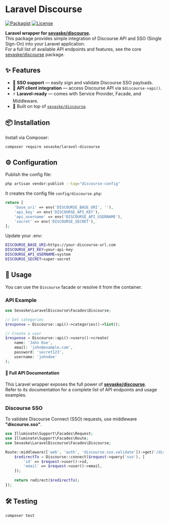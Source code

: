 # Laravel Discourse

[![Packagist](https://img.shields.io/packagist/v/sevaske/laravel-discourse.svg)](https://packagist.org/packages/sevaske/laravel-discourse)
[![License](https://img.shields.io/github/license/sevaske/laravel-discourse.svg)](LICENSE)

**Laravel wrapper for [sevaske/discourse](https://github.com/sevaske/discourse).**  
This package provides simple integration of Discourse API and SSO (Single Sign-On) into your Laravel application.  
For a full list of available API endpoints and features, see the core [sevaske/discourse](https://github.com/sevaske/discourse) package.


## ✨ Features

- 🔑 **SSO support** — easily sign and validate Discourse SSO payloads.
- 📡 **API client integration** — access Discourse API via `$discourse->api()`.
- ⚡ **Laravel-ready** — comes with Service Provider, Facade, and Middleware.
- 🧩 Built on top of [`sevaske/discourse`](https://github.com/sevaske/discourse).


## 📦 Installation

Install via Composer:

```bash
composer require sevaske/laravel-discourse
```


## ⚙️ Configuration

Publish the config file:

```bash
php artisan vendor:publish --tag="discourse-config"
```

It creates the config file `config/discourse.php`:

```php
return [
    'base_uri' => env('DISCOURSE_BASE_URI', ''),
    'api_key' => env('DISCOURSE_API_KEY'),
    'api_username' => env('DISCOURSE_API_USERNAME'),
    'secret' => env('DISCOURSE_SECRET'),
];
```

Update your .env:
```bash
DISCOURSE_BASE_URI=https://your-discourse-url.com
DISCOURSE_API_KEY=your-api-key
DISCOURSE_API_USERNAME=system
DISCOURSE_SECRET=super-secret
```


## 🚀 Usage

You can use the `Discourse` facade or resolve it from the container.

### API Example

```php
use Sevaske\LaravelDiscourse\Facades\Discourse;

// Get categories
$response = Discourse::api()->categories()->list();

// Create a user
$response = Discourse::api()->users()->create(
    name: 'John Doe',
    email: 'john@example.com',
    password: 'secret123',
    username: 'johndoe'
);
```

#### 📖 Full API Documentation

This Laravel wrapper exposes the full power of [**sevaske/discourse**](https://github.com/sevaske/discourse).  
Refer to its documentation for a complete list of API endpoints and usage examples.

### Discourse SSO

To validate Discourse Connect (SSO) requests, use middleware **"discourse.sso"**.

```php
use Illuminate\Support\Facades\Request;
use Illuminate\Support\Facades\Route;
use Sevaske\LaravelDiscourse\Facades\Discourse;

Route::middleware(['web', 'auth', 'discourse.sso.validate'])->get('/discourse/sso', function(Request $request){
    $redirectTo = Discourse::connect($request->query('sso'), [
        'id' => $request->user()->id,
        'email' => $request->user()->email,
    ]);
    
    return redirect($redirectTo);
});

```


## 🛠 Testing

```bash
composer test
```